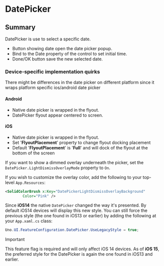 # DatePicker

## Summary

DatePicker is use to select a specific date.

* Button showing date open the date picker popup.
* Bind to the Date property of the control to set initial time.
* Done/OK button save the new selected date.

### Device-specific implementation quirks

There might be differences in the date picker on different platform since it wraps platform specific ios/android date picker

#### Android

- Native date picker is wrapped in the flyout.
- DatePicker flyout appear centered to screen.

#### iOS
- Native date picker is wrapped in the flyout.
- Set '**FlyoutPlacement**' property to change flyout docking placement
- Default '**FlyoutPlacement**' is '**Full**' and will dock of the flyout at the bottom of the screen

If you want to show a dimmed overlay underneath the picker, set the `DatePicker.LightDismissOverlayMode` property to `On`.

If you wish to customize the overlay color, add the following to your top-level `App.Resources`:
```xml
<SolidColorBrush x:Key="DatePickerLightDismissOverlayBackground"
		Color="Pink" />
```

Since **iOS14** the native `DatePicker` changed the way it's presented. By default iOS14 devices will display this new style.  You can still force the previous style (the one found in iOS13 or earlier) by adding the following at your `App.xaml.cs` class:

```csharp
Uno.UI.FeatureConfiguration.DatePicker.UseLegacyStyle = true;
```

> [!IMPORTANT]
> This feature flag is required and will only affect iOS 14 devices. As of **iOS 15**, the preferred style for the DatePicker is again the one found in iOS13 and earlier.
